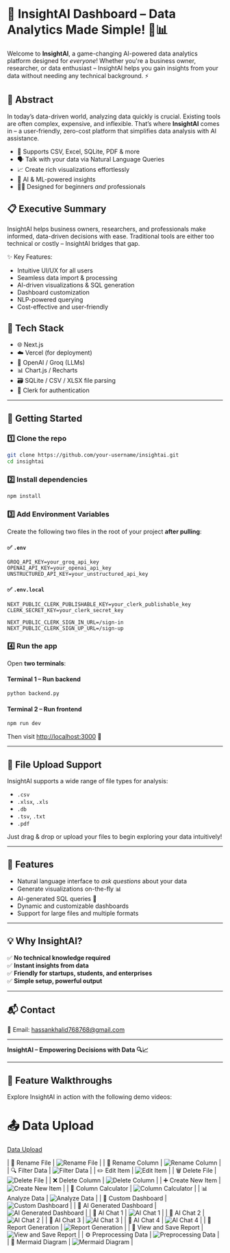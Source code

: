 # 🚀 InsightAI Dashboard – Data Analytics Made Simple! 🧠📊

Welcome to **InsightAI**, a game-changing AI-powered data analytics platform designed for *everyone*! Whether you're a business owner, researcher, or data enthusiast – InsightAI helps you gain insights from your data without needing any technical background. ⚡

## 📝 Abstract

In today’s data-driven world, analyzing data quickly is crucial. Existing tools are often complex, expensive, and inflexible. That’s where **InsightAI** comes in – a user-friendly, zero-cost platform that simplifies data analysis with AI assistance.

- 🧩 Supports CSV, Excel, SQLite, PDF & more
- 🗣️ Talk with your data via Natural Language Queries
- 📈 Create rich visualizations effortlessly
- 🤖 AI & ML-powered insights
- 🧑‍💼 Designed for beginners *and* professionals

## 📋 Executive Summary

InsightAI helps business owners, researchers, and professionals make informed, data-driven decisions with ease. Traditional tools are either too technical or costly – InsightAI bridges that gap.

✨ Key Features:
- Intuitive UI/UX for all users
- Seamless data import & processing
- AI-driven visualizations & SQL generation
- Dashboard customization
- NLP-powered querying
- Cost-effective and user-friendly

## 🔧 Tech Stack

- 🌐 Next.js
- ☁️ Vercel (for deployment)
- 🧠 OpenAI / Groq (LLMs)
- 📊 Chart.js / Recharts
- 🗃️ SQLite / CSV / XLSX file parsing
- 🔐 Clerk for authentication

---

## 🚀 Getting Started

### 1️⃣ Clone the repo

```bash
git clone https://github.com/your-username/insightai.git
cd insightai
```

### 2️⃣ Install dependencies

```bash
npm install
```

### 3️⃣ Add Environment Variables

Create the following two files in the root of your project **after pulling**:

#### ✅ `.env`

```
GROQ_API_KEY=your_groq_api_key
OPENAI_API_KEY=your_openai_api_key
UNSTRUCTURED_API_KEY=your_unstructured_api_key
```

#### ✅ `.env.local`

```
NEXT_PUBLIC_CLERK_PUBLISHABLE_KEY=your_clerk_publishable_key
CLERK_SECRET_KEY=your_clerk_secret_key

NEXT_PUBLIC_CLERK_SIGN_IN_URL=/sign-in
NEXT_PUBLIC_CLERK_SIGN_UP_URL=/sign-up
```

### 4️⃣ Run the app

Open **two terminals**:

#### Terminal 1 – Run backend

```bash
python backend.py
```

#### Terminal 2 – Run frontend

```bash
npm run dev
```

Then visit [http://localhost:3000](http://localhost:3000) 🚀

---

## 📁 File Upload Support

InsightAI supports a wide range of file types for analysis:

- `.csv`
- `.xlsx`, `.xls`
- `.db`
- `.tsv`, `.txt`
- `.pdf`

Just drag & drop or upload your files to begin exploring your data intuitively!

---

## 🤖 Features

- Natural language interface to *ask questions* about your data
- Generate visualizations on-the-fly 📊
- AI-generated SQL queries 🧠
- Dynamic and customizable dashboards
- Support for large files and multiple formats

---

## 💡 Why InsightAI?

✅ **No technical knowledge required**  
✅ **Instant insights from data**  
✅ **Friendly for startups, students, and enterprises**  
✅ **Simple setup, powerful output**

---

## 📬 Contact

📧 Email: hassankhalid768768@gmail.com  

---

**InsightAI – Empowering Decisions with Data 🔍📈**

---

## 🎥 Feature Walkthroughs

Explore InsightAI in action with the following demo videos:

# 📤 Data Upload
[Data Upload](https://github.com/user-attachments/assets/fef3384c-d2af-448d-a9d7-82dfd5f893b0)

| 📝 Rename File | ![Rename File](https://github.com/user-attachments/assets/6e361692-cbe7-4280-9e07-288bcfdac068) |
| 🧾 Rename Column | ![Rename Column](https://github.com/user-attachments/assets/94076e1d-e5e6-4375-9d0a-082cfca8ea9b) |
| 🔍 Filter Data | ![Filter Data](https://github.com/user-attachments/assets/a301e8ea-178b-479b-940d-e883576a7931) |
| ✏️ Edit Item | ![Edit Item](https://github.com/user-attachments/assets/2835a3dd-38a2-4cdf-b71a-f495f7bb0ef8) |
| 🗑️ Delete File | ![Delete File](https://github.com/user-attachments/assets/03c5740a-1dec-4dc3-8f0f-9e24f2317e4a) |
| ❌ Delete Column | ![Delete Column](https://github.com/user-attachments/assets/87abea09-2d32-461e-aa45-31c8f86d56b5) |
| ➕ Create New Item | ![Create New Item](https://github.com/user-attachments/assets/79f95812-9f9a-4f36-95ca-9c1fff819a76) |
| 🧮 Column Calculator | ![Column Calculator](https://github.com/user-attachments/assets/965d4722-5000-4129-b9bc-848b9c676bed) |
| 📊 Analyze Data | ![Analyze Data](https://github.com/user-attachments/assets/3f7422f7-21d4-4cf3-be3a-ea1c8e37986c) |
| 📁 Custom Dashboard | ![Custom Dashboard](https://github.com/user-attachments/assets/694d3e55-26c6-4f8d-8680-98d0ebb6675b) |
| 🤖 AI Generated Dashboard | ![AI Generated Dashboard](https://github.com/user-attachments/assets/efa5ef92-707d-4689-9235-5c9deec3de5b) |
| 💬 AI Chat 1 | ![AI Chat 1](https://github.com/user-attachments/assets/d915ac54-2fdd-4b37-aa50-1e17f001eca6) |
| 💬 AI Chat 2 | ![AI Chat 2](https://github.com/user-attachments/assets/8c4772c5-cfb2-4129-8233-cbc6d7e95065) |
| 💬 AI Chat 3 | ![AI Chat 3](https://github.com/user-attachments/assets/d1bbd807-9edc-4f1e-93f1-d18ed8e19fc2) |
| 💬 AI Chat 4 | ![AI Chat 4](https://github.com/user-attachments/assets/8acd625e-b6fd-40d1-b2b6-1a17a2663ce1) |
| 📝 Report Generation | ![Report Generation](https://github.com/user-attachments/assets/06d2063a-66a6-4bb9-809d-0c0ea4ebaa40) |
| 💾 View and Save Report | ![View and Save Report](https://github.com/user-attachments/assets/b4d6f182-809e-4030-97bb-cf27e3f66a70) |
| ⚙️ Preprocessing Data | ![Preprocessing Data](https://github.com/user-attachments/assets/9b1b6c90-a893-4b1e-96d5-e46d905738d4) |
| 🔁 Mermaid Diagram | ![Mermaid Diagram](https://github.com/user-attachments/assets/2d3cec9a-ac61-4a0e-bfd0-4325183f2bd9) |
